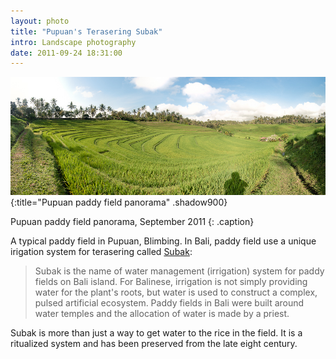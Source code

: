 ```yaml
---
layout: photo
title: "Pupuan's Terasering Subak"
intro: Landscape photography
date: 2011-09-24 18:31:00
---
```


![Pupuan Paddy Field](/images/DSC_7947-Edit.jpg)
{:title="Pupuan paddy field panorama" .shadow900}

Pupuan paddy field panorama, September 2011
{: .caption}

A typical paddy field in Pupuan, Blimbing. In Bali, paddy field 
use a unique irigation system for terasering called [Subak]:
> Subak is the name of water management (irrigation) system for paddy fields 
> on Bali island. For Balinese, irrigation is not simply providing water for 
> the plant's roots, but water is used to construct a complex, pulsed 
> artificial ecosystem. Paddy fields in Bali were built around water 
> temples and the allocation of water is made by a priest.

Subak is more than just a way to get water to the rice in the field. It is a ritualized system and has been preserved from the late eight century. 

[Subak]: http://en.wikipedia.org/wiki/Subak_(irrigation)
